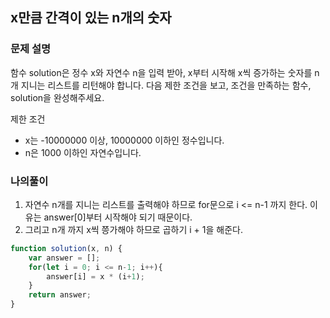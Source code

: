 ## x만큼 간격이 있는 n개의 숫자
### 문제 설명
함수 solution은 정수 x와 자연수 n을 입력 받아, x부터 시작해 x씩 증가하는 숫자를 n개 지니는 리스트를 리턴해야 합니다. 다음 제한 조건을 보고, 조건을 만족하는 함수, solution을 완성해주세요.

제한 조건
- x는 -10000000 이상, 10000000 이하인 정수입니다.
- n은 1000 이하인 자연수입니다.

### 나의풀이 
1. 자연수 n개를 지니는 리스트를 출력해야 하므로 for문으로 i <= n-1 까지 한다. 이유는 answer[0]부터 시작해야 되기 때문이다.
2. 그리고 n개 까지 x씩 쯩가해야 하므로 곱하기 i + 1을 해준다.
```jsx
function solution(x, n) {
    var answer = [];
    for(let i = 0; i <= n-1; i++){
        answer[i] = x * (i+1);
    }
    return answer;
}
```
